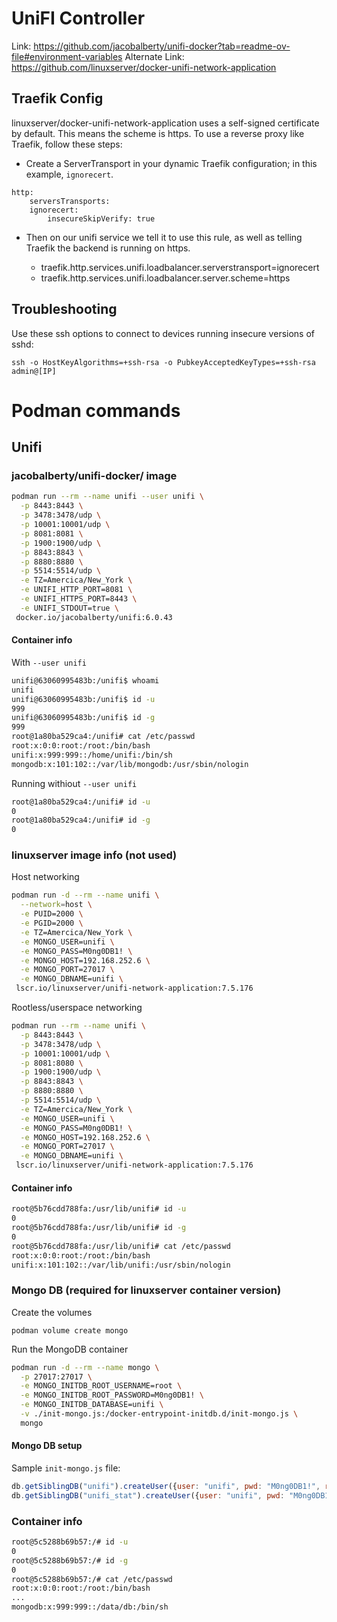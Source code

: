 # UniFI Controller

Link: https://github.com/jacobalberty/unifi-docker?tab=readme-ov-file#environment-variables
Alternate Link: https://github.com/linuxserver/docker-unifi-network-application

## Traefik Config

linuxserver/docker-unifi-network-application uses a self-signed certificate by default. This means the scheme is https. To use a reverse proxy like Traefik, follow these steps:

- Create a ServerTransport in your dynamic Traefik configuration; in this example, `ignorecert`.

```
http:
    serversTransports:
    ignorecert:
        insecureSkipVerify: true
```

- Then on our unifi service we tell it to use this rule, as well as telling Traefik the backend is running on https.

    - traefik.http.services.unifi.loadbalancer.serverstransport=ignorecert
    - traefik.http.services.unifi.loadbalancer.server.scheme=https

## Troubleshooting

Use these ssh options to connect to devices running insecure versions of sshd:

`ssh -o HostKeyAlgorithms=+ssh-rsa -o PubkeyAcceptedKeyTypes=+ssh-rsa admin@[IP]`

# Podman commands

## Unifi

### jacobalberty/unifi-docker/ image

```bash
podman run --rm --name unifi --user unifi \
  -p 8443:8443 \
  -p 3478:3478/udp \
  -p 10001:10001/udp \
  -p 8081:8081 \
  -p 1900:1900/udp \
  -p 8843:8843 \
  -p 8880:8880 \
  -p 5514:5514/udp \
  -e TZ=Amercica/New_York \
  -e UNIFI_HTTP_PORT=8081 \
  -e UNIFI_HTTPS_PORT=8443 \
  -e UNIFI_STDOUT=true \
 docker.io/jacobalberty/unifi:6.0.43
  ```

#### Container info

With `--user unifi`
```bash
unifi@63060995483b:/unifi$ whoami
unifi
unifi@63060995483b:/unifi$ id -u
999
unifi@63060995483b:/unifi$ id -g
999
root@1a80ba529ca4:/unifi# cat /etc/passwd
root:x:0:0:root:/root:/bin/bash
unifi:x:999:999::/home/unifi:/bin/sh
mongodb:x:101:102::/var/lib/mongodb:/usr/sbin/nologin
```

Running withiout `--user unifi`
```bash
root@1a80ba529ca4:/unifi# id -u
0
root@1a80ba529ca4:/unifi# id -g
0
```

### linuxserver image info (not used)

Host networking

```bash
podman run -d --rm --name unifi \
  --network=host \
  -e PUID=2000 \
  -e PGID=2000 \
  -e TZ=Amercica/New_York \
  -e MONGO_USER=unifi \
  -e MONGO_PASS=M0ng0DB1! \
  -e MONGO_HOST=192.168.252.6 \
  -e MONGO_PORT=27017 \
  -e MONGO_DBNAME=unifi \
 lscr.io/linuxserver/unifi-network-application:7.5.176
```

Rootless/userspace networking

```bash
podman run --rm --name unifi \
  -p 8443:8443 \
  -p 3478:3478/udp \
  -p 10001:10001/udp \
  -p 8081:8080 \
  -p 1900:1900/udp \
  -p 8843:8843 \
  -p 8880:8880 \
  -p 5514:5514/udp \
  -e TZ=Amercica/New_York \
  -e MONGO_USER=unifi \
  -e MONGO_PASS=M0ng0DB1! \
  -e MONGO_HOST=192.168.252.6 \
  -e MONGO_PORT=27017 \
  -e MONGO_DBNAME=unifi \
 lscr.io/linuxserver/unifi-network-application:7.5.176
  ```

#### Container info

```bash
root@5b76cdd788fa:/usr/lib/unifi# id -u
0
root@5b76cdd788fa:/usr/lib/unifi# id -g
0
root@5b76cdd788fa:/usr/lib/unifi# cat /etc/passwd
root:x:0:0:root:/root:/bin/bash
unifi:x:101:102::/var/lib/unifi:/usr/sbin/nologin
```
### Mongo DB (required for linuxserver container version)

Create the volumes

`podman volume create mongo`

Run the MongoDB container

```bash
podman run -d --rm --name mongo \
  -p 27017:27017 \
  -e MONGO_INITDB_ROOT_USERNAME=root \
  -e MONGO_INITDB_ROOT_PASSWORD=M0ng0DB1! \
  -e MONGO_INITDB_DATABASE=unifi \
  -v ./init-mongo.js:/docker-entrypoint-initdb.d/init-mongo.js \
  mongo
```

#### Mongo DB setup

Sample `init-mongo.js` file:

```js
db.getSiblingDB("unifi").createUser({user: "unifi", pwd: "M0ng0DB1!", roles: [{role: "dbOwner", db: "unifi"}]});
db.getSiblingDB("unifi_stat").createUser({user: "unifi", pwd: "M0ng0DB1!", roles: [{role: "dbOwner", db: "unifi_stat"}]});
```

### Container info

```bash
root@5c5288b69b57:/# id -u
0
root@5c5288b69b57:/# id -g
0
root@5c5288b69b57:/# cat /etc/passwd
root:x:0:0:root:/root:/bin/bash
...
mongodb:x:999:999::/data/db:/bin/sh
```
